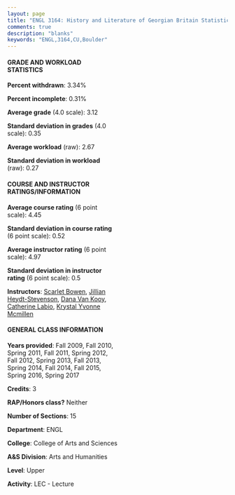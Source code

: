 ```yaml
---
layout: page
title: "ENGL 3164: History and Literature of Georgian Britain Statistics"
comments: true
description: "blanks"
keywords: "ENGL,3164,CU,Boulder"
---
```

<head>
<script src="https://ajax.googleapis.com/ajax/libs/jquery/2.1.3/jquery.min.js"></script>
<script src="https://dl.dropboxusercontent.com/s/pc42nxpaw1ea4o9/highcharts.js?dl=0"></script>
<!-- <script src="../assets/js/highcharts.js"></script> -->
<style type="text/css">@font-face {
	font-family: "Bebas Neue";
	src: url(https://www.filehosting.org/file/details/544349/BebasNeue Regular.otf) format("opentype");
	}
	h1.Bebas { 
		font-family: "Bebas Neue", Verdana, Tahoma;
	}
</style>
</head>
<body>
	<div id="container" style="float: right; width: 45%; height: 88%; margin-left: 2.5%; margin-right: 2.5%;"></div>
	<script language="JavaScript">
		$(document).ready(function() {
		var chart = {type: 'column'};
		var title = {text: 'Grade Distribution'};
		var xAxis = {categories: ['A','B','C','D','F'],crosshair: true};
		var yAxis = {min: 0,title: {text: 'Percentage'}};
		var tooltip = {headerFormat: '<center><b><span style="font-size:20px">{point.key}</span></b></center>',
		               pointFormat: '<td style="padding:0"><b>{point.y:.1f}%</b></td>',
		               footerFormat: '</table>',shared: true,useHTML: true};
		var plotOptions = {column: {pointPadding: 0.0,borderWidth: 0}};  
		var credits = {enabled: false};var series= [{name: 'Percent',data: [42.06,40.4,12.89,0.9,3.74,]}];
		var json = {};
		json.chart = chart;
		json.title = title;
		json.tooltip = tooltip;
		json.xAxis = xAxis;
		json.yAxis = yAxis;  
		json.series = series;
		json.plotOptions = plotOptions;  
		json.credits = credits;
		$('#container').highcharts(json);
	});
	</script>
</body>
			   
#### GRADE AND WORKLOAD STATISTICS

**Percent withdrawn**: 3.34%

**Percent incomplete**: 0.31%

**Average grade** (4.0 scale): 3.12

**Standard deviation in grades** (4.0 scale): 0.35

**Average workload** (raw): 2.67

**Standard deviation in workload** (raw): 0.27

#### COURSE AND INSTRUCTOR RATINGS/INFORMATION

**Average course rating** (6 point scale): 4.45

**Standard deviation in course rating** (6 point scale): 0.52

**Average instructor rating** (6 point scale): 4.97

**Standard deviation in instructor rating** (6 point scale): 0.5

**Instructors**: <a href='../../instructors/Scarlet_Bowen'>Scarlet Bowen</a>, <a href='../../instructors/Jillian_Heydt-Stevenson'>Jillian Heydt-Stevenson</a>, <a href='../../instructors/Dana_Van_Kooy'>Dana Van Kooy</a>, <a href='../../instructors/Catherine_Labio'>Catherine Labio</a>, <a href='../../instructors/Krystal_Yvonne_Mcmillen'>Krystal Yvonne Mcmillen</a>

#### GENERAL CLASS INFORMATION

**Years provided**: Fall 2009, Fall 2010, Spring 2011, Fall 2011, Spring 2012, Fall 2012, Spring 2013, Fall 2013, Spring 2014, Fall 2014, Fall 2015, Spring 2016, Spring 2017

**Credits**: 3

**RAP/Honors class?** Neither

**Number of Sections**: 15

**Department**: ENGL

**College**: College of Arts and Sciences

**A&S Division**: Arts and Humanities

**Level**: Upper

**Activity**: LEC - Lecture
